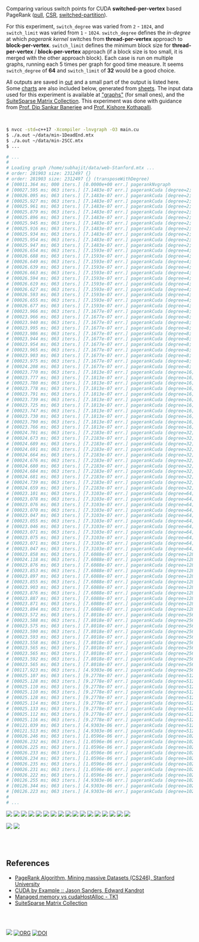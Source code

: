 Comparing various switch points for CUDA **switched-per-vertex** based
PageRank ([pull], [CSR], [switched-partition]).

For this experiment, `switch_degree` was varied from `2` - `1024`, and
`switch_limit` was varied from `1` - `1024`. `switch_degree` defines the
*in-degree* at which *pagerank kernel* switches from **thread-per-vertex**
approach to **block-per-vertex**. `switch_limit` defines the minimum block
size for **thread-per-vertex** / **block-per-vertex** approach (if a block
size is too small, it is merged with the other approach block). Each case is
run on multiple graphs, running each 5 times per graph for good time measure.
It seems `switch_degree` of **64** and `switch_limit` of **32** would be a
good choice.

All outputs are saved in [out](out/) and a small part of the output is listed
here. Some [charts] are also included below, generated from [sheets]. The input
data used for this experiment is available at ["graphs"] (for small ones), and
the [SuiteSparse Matrix Collection]. This experiment was done with guidance
from [Prof. Dip Sankar Banerjee] and [Prof. Kishore Kothapalli].

<br>

```bash
$ nvcc -std=c++17 -Xcompiler -lnvgraph -O3 main.cu
$ ./a.out ~/data/min-1DeadEnd.mtx
$ ./a.out ~/data/min-2SCC.mtx
$ ...

# ...
#
# Loading graph /home/subhajit/data/web-Stanford.mtx ...
# order: 281903 size: 2312497 {}
# order: 281903 size: 2312497 {} (transposeWithDegree)
# [00011.364 ms; 000 iters.] [0.0000e+00 err.] pagerankNvgraph
# [00027.595 ms; 063 iters.] [7.1483e-07 err.] pagerankCuda [degree=2; limit=1]
# [00026.095 ms; 063 iters.] [7.1483e-07 err.] pagerankCuda [degree=2; limit=2]
# [00025.927 ms; 063 iters.] [7.1483e-07 err.] pagerankCuda [degree=2; limit=4]
# [00025.961 ms; 063 iters.] [7.1483e-07 err.] pagerankCuda [degree=2; limit=8]
# [00025.879 ms; 063 iters.] [7.1483e-07 err.] pagerankCuda [degree=2; limit=16]
# [00025.896 ms; 063 iters.] [7.1483e-07 err.] pagerankCuda [degree=2; limit=32]
# [00025.945 ms; 063 iters.] [7.1483e-07 err.] pagerankCuda [degree=2; limit=64]
# [00025.916 ms; 063 iters.] [7.1483e-07 err.] pagerankCuda [degree=2; limit=128]
# [00025.934 ms; 063 iters.] [7.1483e-07 err.] pagerankCuda [degree=2; limit=256]
# [00025.954 ms; 063 iters.] [7.1483e-07 err.] pagerankCuda [degree=2; limit=512]
# [00025.947 ms; 063 iters.] [7.1483e-07 err.] pagerankCuda [degree=2; limit=1024]
# [00026.654 ms; 063 iters.] [7.1593e-07 err.] pagerankCuda [degree=4; limit=1]
# [00026.688 ms; 063 iters.] [7.1593e-07 err.] pagerankCuda [degree=4; limit=2]
# [00026.649 ms; 063 iters.] [7.1593e-07 err.] pagerankCuda [degree=4; limit=4]
# [00026.639 ms; 063 iters.] [7.1593e-07 err.] pagerankCuda [degree=4; limit=8]
# [00026.663 ms; 063 iters.] [7.1593e-07 err.] pagerankCuda [degree=4; limit=16]
# [00026.594 ms; 063 iters.] [7.1593e-07 err.] pagerankCuda [degree=4; limit=32]
# [00026.619 ms; 063 iters.] [7.1593e-07 err.] pagerankCuda [degree=4; limit=64]
# [00026.627 ms; 063 iters.] [7.1593e-07 err.] pagerankCuda [degree=4; limit=128]
# [00026.593 ms; 063 iters.] [7.1593e-07 err.] pagerankCuda [degree=4; limit=256]
# [00026.655 ms; 063 iters.] [7.1593e-07 err.] pagerankCuda [degree=4; limit=512]
# [00026.677 ms; 063 iters.] [7.1593e-07 err.] pagerankCuda [degree=4; limit=1024]
# [00023.966 ms; 063 iters.] [7.1677e-07 err.] pagerankCuda [degree=8; limit=1]
# [00023.966 ms; 063 iters.] [7.1677e-07 err.] pagerankCuda [degree=8; limit=2]
# [00023.940 ms; 063 iters.] [7.1677e-07 err.] pagerankCuda [degree=8; limit=4]
# [00023.995 ms; 063 iters.] [7.1677e-07 err.] pagerankCuda [degree=8; limit=8]
# [00023.986 ms; 063 iters.] [7.1677e-07 err.] pagerankCuda [degree=8; limit=16]
# [00023.944 ms; 063 iters.] [7.1677e-07 err.] pagerankCuda [degree=8; limit=32]
# [00023.954 ms; 063 iters.] [7.1677e-07 err.] pagerankCuda [degree=8; limit=64]
# [00023.965 ms; 063 iters.] [7.1677e-07 err.] pagerankCuda [degree=8; limit=128]
# [00023.903 ms; 063 iters.] [7.1677e-07 err.] pagerankCuda [degree=8; limit=256]
# [00023.975 ms; 063 iters.] [7.1677e-07 err.] pagerankCuda [degree=8; limit=512]
# [00024.208 ms; 063 iters.] [7.1677e-07 err.] pagerankCuda [degree=8; limit=1024]
# [00023.770 ms; 063 iters.] [7.1813e-07 err.] pagerankCuda [degree=16; limit=1]
# [00023.777 ms; 063 iters.] [7.1813e-07 err.] pagerankCuda [degree=16; limit=2]
# [00023.780 ms; 063 iters.] [7.1813e-07 err.] pagerankCuda [degree=16; limit=4]
# [00023.778 ms; 063 iters.] [7.1813e-07 err.] pagerankCuda [degree=16; limit=8]
# [00023.791 ms; 063 iters.] [7.1813e-07 err.] pagerankCuda [degree=16; limit=16]
# [00023.739 ms; 063 iters.] [7.1813e-07 err.] pagerankCuda [degree=16; limit=32]
# [00023.725 ms; 063 iters.] [7.1813e-07 err.] pagerankCuda [degree=16; limit=64]
# [00023.747 ms; 063 iters.] [7.1813e-07 err.] pagerankCuda [degree=16; limit=128]
# [00023.730 ms; 063 iters.] [7.1813e-07 err.] pagerankCuda [degree=16; limit=256]
# [00023.790 ms; 063 iters.] [7.1813e-07 err.] pagerankCuda [degree=16; limit=512]
# [00023.766 ms; 063 iters.] [7.1813e-07 err.] pagerankCuda [degree=16; limit=1024]
# [00024.701 ms; 063 iters.] [7.2183e-07 err.] pagerankCuda [degree=32; limit=1]
# [00024.673 ms; 063 iters.] [7.2183e-07 err.] pagerankCuda [degree=32; limit=2]
# [00024.689 ms; 063 iters.] [7.2183e-07 err.] pagerankCuda [degree=32; limit=4]
# [00024.691 ms; 063 iters.] [7.2183e-07 err.] pagerankCuda [degree=32; limit=8]
# [00024.664 ms; 063 iters.] [7.2183e-07 err.] pagerankCuda [degree=32; limit=16]
# [00024.676 ms; 063 iters.] [7.2183e-07 err.] pagerankCuda [degree=32; limit=32]
# [00024.680 ms; 063 iters.] [7.2183e-07 err.] pagerankCuda [degree=32; limit=64]
# [00024.684 ms; 063 iters.] [7.2183e-07 err.] pagerankCuda [degree=32; limit=128]
# [00024.681 ms; 063 iters.] [7.2183e-07 err.] pagerankCuda [degree=32; limit=256]
# [00024.739 ms; 063 iters.] [7.2183e-07 err.] pagerankCuda [degree=32; limit=512]
# [00024.659 ms; 063 iters.] [7.2183e-07 err.] pagerankCuda [degree=32; limit=1024]
# [00023.101 ms; 063 iters.] [7.3103e-07 err.] pagerankCuda [degree=64; limit=1]
# [00023.078 ms; 063 iters.] [7.3103e-07 err.] pagerankCuda [degree=64; limit=2]
# [00023.076 ms; 063 iters.] [7.3103e-07 err.] pagerankCuda [degree=64; limit=4]
# [00023.070 ms; 063 iters.] [7.3103e-07 err.] pagerankCuda [degree=64; limit=8]
# [00023.047 ms; 063 iters.] [7.3103e-07 err.] pagerankCuda [degree=64; limit=16]
# [00023.055 ms; 063 iters.] [7.3103e-07 err.] pagerankCuda [degree=64; limit=32]
# [00023.046 ms; 063 iters.] [7.3103e-07 err.] pagerankCuda [degree=64; limit=64]
# [00023.071 ms; 063 iters.] [7.3103e-07 err.] pagerankCuda [degree=64; limit=128]
# [00023.075 ms; 063 iters.] [7.3103e-07 err.] pagerankCuda [degree=64; limit=256]
# [00023.071 ms; 063 iters.] [7.3103e-07 err.] pagerankCuda [degree=64; limit=512]
# [00023.047 ms; 063 iters.] [7.3103e-07 err.] pagerankCuda [degree=64; limit=1024]
# [00023.858 ms; 063 iters.] [7.6088e-07 err.] pagerankCuda [degree=128; limit=1]
# [00024.118 ms; 063 iters.] [7.6088e-07 err.] pagerankCuda [degree=128; limit=2]
# [00023.876 ms; 063 iters.] [7.6088e-07 err.] pagerankCuda [degree=128; limit=4]
# [00023.853 ms; 063 iters.] [7.6088e-07 err.] pagerankCuda [degree=128; limit=8]
# [00023.897 ms; 063 iters.] [7.6088e-07 err.] pagerankCuda [degree=128; limit=16]
# [00023.855 ms; 063 iters.] [7.6088e-07 err.] pagerankCuda [degree=128; limit=32]
# [00023.903 ms; 063 iters.] [7.6088e-07 err.] pagerankCuda [degree=128; limit=64]
# [00023.876 ms; 063 iters.] [7.6088e-07 err.] pagerankCuda [degree=128; limit=128]
# [00023.887 ms; 063 iters.] [7.6088e-07 err.] pagerankCuda [degree=128; limit=256]
# [00023.871 ms; 063 iters.] [7.6088e-07 err.] pagerankCuda [degree=128; limit=512]
# [00023.894 ms; 063 iters.] [7.6088e-07 err.] pagerankCuda [degree=128; limit=1024]
# [00023.572 ms; 063 iters.] [7.8018e-07 err.] pagerankCuda [degree=256; limit=1]
# [00023.588 ms; 063 iters.] [7.8018e-07 err.] pagerankCuda [degree=256; limit=2]
# [00023.575 ms; 063 iters.] [7.8018e-07 err.] pagerankCuda [degree=256; limit=4]
# [00023.590 ms; 063 iters.] [7.8018e-07 err.] pagerankCuda [degree=256; limit=8]
# [00023.593 ms; 063 iters.] [7.8018e-07 err.] pagerankCuda [degree=256; limit=16]
# [00023.558 ms; 063 iters.] [7.8018e-07 err.] pagerankCuda [degree=256; limit=32]
# [00023.565 ms; 063 iters.] [7.8018e-07 err.] pagerankCuda [degree=256; limit=64]
# [00023.565 ms; 063 iters.] [7.8018e-07 err.] pagerankCuda [degree=256; limit=128]
# [00023.592 ms; 063 iters.] [7.8018e-07 err.] pagerankCuda [degree=256; limit=256]
# [00023.565 ms; 063 iters.] [7.8018e-07 err.] pagerankCuda [degree=256; limit=512]
# [00117.923 ms; 063 iters.] [4.9303e-06 err.] pagerankCuda [degree=256; limit=1024]
# [00025.107 ms; 063 iters.] [9.2778e-07 err.] pagerankCuda [degree=512; limit=1]
# [00025.128 ms; 063 iters.] [9.2778e-07 err.] pagerankCuda [degree=512; limit=2]
# [00025.110 ms; 063 iters.] [9.2778e-07 err.] pagerankCuda [degree=512; limit=4]
# [00025.110 ms; 063 iters.] [9.2778e-07 err.] pagerankCuda [degree=512; limit=8]
# [00025.128 ms; 063 iters.] [9.2778e-07 err.] pagerankCuda [degree=512; limit=16]
# [00025.114 ms; 063 iters.] [9.2778e-07 err.] pagerankCuda [degree=512; limit=32]
# [00025.133 ms; 063 iters.] [9.2778e-07 err.] pagerankCuda [degree=512; limit=64]
# [00025.112 ms; 063 iters.] [9.2778e-07 err.] pagerankCuda [degree=512; limit=128]
# [00025.116 ms; 063 iters.] [9.2778e-07 err.] pagerankCuda [degree=512; limit=256]
# [00121.039 ms; 063 iters.] [4.9303e-06 err.] pagerankCuda [degree=512; limit=512]
# [00121.513 ms; 063 iters.] [4.9303e-06 err.] pagerankCuda [degree=512; limit=1024]
# [00026.246 ms; 063 iters.] [1.0596e-06 err.] pagerankCuda [degree=1024; limit=1]
# [00026.232 ms; 063 iters.] [1.0596e-06 err.] pagerankCuda [degree=1024; limit=2]
# [00026.225 ms; 063 iters.] [1.0596e-06 err.] pagerankCuda [degree=1024; limit=4]
# [00026.233 ms; 063 iters.] [1.0596e-06 err.] pagerankCuda [degree=1024; limit=8]
# [00026.234 ms; 063 iters.] [1.0596e-06 err.] pagerankCuda [degree=1024; limit=16]
# [00026.235 ms; 063 iters.] [1.0596e-06 err.] pagerankCuda [degree=1024; limit=32]
# [00026.231 ms; 063 iters.] [1.0596e-06 err.] pagerankCuda [degree=1024; limit=64]
# [00026.222 ms; 063 iters.] [1.0596e-06 err.] pagerankCuda [degree=1024; limit=128]
# [00126.255 ms; 063 iters.] [4.9303e-06 err.] pagerankCuda [degree=1024; limit=256]
# [00126.344 ms; 063 iters.] [4.9303e-06 err.] pagerankCuda [degree=1024; limit=512]
# [00126.223 ms; 063 iters.] [4.9303e-06 err.] pagerankCuda [degree=1024; limit=1024]
#
# ...
```

[![](https://i.imgur.com/CzE33L3.gif)][sheetp]
[![](https://i.imgur.com/LfwTsKA.gif)][sheetp]
[![](https://i.imgur.com/hnzcjjP.gif)][sheetp]
[![](https://i.imgur.com/aJIeelH.gif)][sheetp]
[![](https://i.imgur.com/TiKRMFU.gif)][sheetp]
[![](https://i.imgur.com/sJ7nRLX.gif)][sheetp]
[![](https://i.imgur.com/Z58cLk1.gif)][sheetp]
[![](https://i.imgur.com/WbB8X99.gif)][sheetp]
[![](https://i.imgur.com/Qz4MaQu.gif)][sheetp]
[![](https://i.imgur.com/WGhdeCy.gif)][sheetp]
[![](https://i.imgur.com/Z8fwD1m.gif)][sheetp]
[![](https://i.imgur.com/51OGaWq.gif)][sheetp]
[![](https://i.imgur.com/Xd9byhu.gif)][sheetp]
[![](https://i.imgur.com/MOOBk46.gif)][sheetp]
[![](https://i.imgur.com/edjSyiU.gif)][sheetp]
[![](https://i.imgur.com/WWS1N4M.gif)][sheetp]
[![](https://i.imgur.com/zdXhaKj.gif)][sheetp]

[![](https://i.imgur.com/zMUzVxe.png)][sheetp]
[![](https://i.imgur.com/Bv4ojjz.png)][sheetp]

<br>
<br>


## References

- [PageRank Algorithm, Mining massive Datasets (CS246), Stanford University](http://snap.stanford.edu/class/cs246-videos-2019/lec9_190205-cs246-720.mp4)
- [CUDA by Example :: Jason Sanders, Edward Kandrot](http://www.mat.unimi.it/users/sansotte/cuda/CUDA_by_Example.pdf)
- [Managed memory vs cudaHostAlloc - TK1](https://forums.developer.nvidia.com/t/managed-memory-vs-cudahostalloc-tk1/34281)
- [SuiteSparse Matrix Collection]

<br>
<br>

[![](https://i.imgur.com/uOYmbJZ.jpg)](https://www.youtube.com/watch?v=EQy5YjewJeU)
[![ORG](https://img.shields.io/badge/org-puzzlef-green?logo=Org)](https://puzzlef.github.io)
[![DOI](https://zenodo.org/badge/374990003.svg)](https://zenodo.org/badge/latestdoi/374990003)

[Prof. Dip Sankar Banerjee]: https://sites.google.com/site/dipsankarban/
[Prof. Kishore Kothapalli]: https://cstar.iiit.ac.in/~kkishore/
[SuiteSparse Matrix Collection]: https://suitesparse-collection-website.herokuapp.com
[nvGraph]: https://github.com/rapidsai/nvgraph
["graphs"]: https://github.com/puzzlef/graphs
[pull]: https://github.com/puzzlef/pagerank-push-vs-pull
[csr]: https://github.com/puzzlef/pagerank-class-vs-csr
[block-launch]: https://github.com/puzzlef/pagerank-cuda-block-adjust-launch
[thread-launch]: https://github.com/puzzlef/pagerank-cuda-thread-adjust-launch
[switched-partition]: https://github.com/puzzlef/pagerank-cuda-switched-sort-by-indegree
[charts]: https://photos.app.goo.gl/67DDHrtivnEGvXzQ7
[sheets]: https://docs.google.com/spreadsheets/d/186GuFf02uKEp2C1gQtpjenWyTTAh6IXOpLJOPxdOlPA/edit?usp=sharing
[sheetp]: https://docs.google.com/spreadsheets/d/e/2PACX-1vSG0poJFboumWa1JWwdebq8k5DF3Q92MaVw7v1-Ggcl2GgRgbViVFjyUAFIKEVpkmo8-_Q5EByChnEC/pubhtml
